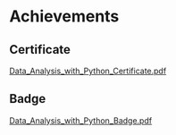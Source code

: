 

# Achievements
## Certificate
[Data_Analysis_with_Python_Certificate.pdf](https://prod-files-secure.s3.us-west-2.amazonaws.com/03e82b26-cccb-4906-bb56-adabcbdc0655/1aa3a050-2338-4a85-85d5-899bad17a31c/Data_Analysis_with_Python_Certificate.pdf?X-Amz-Algorithm=AWS4-HMAC-SHA256&X-Amz-Content-Sha256=UNSIGNED-PAYLOAD&X-Amz-Credential=ASIAZI2LB466QSDOH3MF%2F20250129%2Fus-west-2%2Fs3%2Faws4_request&X-Amz-Date=20250129T111155Z&X-Amz-Expires=3600&X-Amz-Security-Token=IQoJb3JpZ2luX2VjEIL%2F%2F%2F%2F%2F%2F%2F%2F%2F%2FwEaCXVzLXdlc3QtMiJIMEYCIQCn1CBbNfdXZNY%2FBPxVo6Tl852JzHEizL2dVzrKcmrztQIhAOSQ2dkwNl59q7diaM4S2Wtwt2jCZ%2FC%2FIMzbK3KdamN2KogECIv%2F%2F%2F%2F%2F%2F%2F%2F%2F%2FwEQABoMNjM3NDIzMTgzODA1IgyATg1LuXHwvz8pORYq3AOltJZf5QKS0rR%2FSTjEuRYJtHQcHcbo2yC1gzi0PAWMBSwtSls7gHg%2FGu51W5u8Izl7lqLDMsLej4p0bow%2BABf24NPGdWPTlLbbwv4cjsbRE%2BtsNN587XCdBnqdHUtxDpRLk7H4TUrPX1cN00AN4thPoahxexJ9GRI%2FnMnU1wrB%2FyAfD1LFPiqzXkxPccZbBCGtRFhQOQiQ%2BOD4DSHgOwqSAzTq7qwZfTL47rifqMjPTC9PEc9bclePgChtjFNinxwrSDjyCEqdlnkNGUCwX2edl%2BYBjsiZW6slx0viMNVJNnBxNWTxuORiicTaJJ3tFSf5WnYr9kmJtna6SqEqMvfJWFjjcqcif3sx56FcUWLQGrhVK8TsxqeGR62rVj3PkaSrR3JHYGVzV0tVGVYmmOvIFSFSzFpAvxWI01Ebg7YueNHizWX5T2vnd2Dydgq0HI2oAAZGzvKi4OYehig7mtypIeaLsJcnm%2F44nIohw9OlBBANYKyCRrC4hSb9Mk9h76U7cwVWfWll0VfVvsv%2FEaPOBHNw5CIc%2FyX1YzrTvPlCOtqD7WyLB97Nq9Okuv0eFS%2Fezwoa0zM73ZrUq1J1J9TsR52tCUOattcxkbmWU%2F6w464TQceo8eSXSfYTJTDe%2Fue8BjqkAXtyQ3Zk5ptiTaFyC5LzEjcEjzVjbfvWd9Md248%2BMa75nX4OJAGqka%2Fu4WIbKeafC0oLPIs0xtQJw6Ogjrj84xYCnwgQJTYytlCtseFlgGfDpD4gkneTEUI9crLxIy3SFLls7E0UzkXU%2FdAOVH%2BLmfqD28mHfVEiFOjsck48jVZ92Ku6YRn5bGEL%2BMHUKBeLyjzGAR1XT3s0w01jcHAmVzgGpb%2FG&X-Amz-Signature=9665bb9a2b567b72bf084c346ba321cfe05911a0920286132e59875a1a038ecd&X-Amz-SignedHeaders=host&x-id=GetObject)
## Badge
[Data_Analysis_with_Python_Badge.pdf](https://prod-files-secure.s3.us-west-2.amazonaws.com/03e82b26-cccb-4906-bb56-adabcbdc0655/4fa9bcf8-b584-40dd-8775-c0bfadf6a6f0/Data_Analysis_with_Python_Badge.pdf?X-Amz-Algorithm=AWS4-HMAC-SHA256&X-Amz-Content-Sha256=UNSIGNED-PAYLOAD&X-Amz-Credential=ASIAZI2LB466QSDOH3MF%2F20250129%2Fus-west-2%2Fs3%2Faws4_request&X-Amz-Date=20250129T111155Z&X-Amz-Expires=3600&X-Amz-Security-Token=IQoJb3JpZ2luX2VjEIL%2F%2F%2F%2F%2F%2F%2F%2F%2F%2FwEaCXVzLXdlc3QtMiJIMEYCIQCn1CBbNfdXZNY%2FBPxVo6Tl852JzHEizL2dVzrKcmrztQIhAOSQ2dkwNl59q7diaM4S2Wtwt2jCZ%2FC%2FIMzbK3KdamN2KogECIv%2F%2F%2F%2F%2F%2F%2F%2F%2F%2FwEQABoMNjM3NDIzMTgzODA1IgyATg1LuXHwvz8pORYq3AOltJZf5QKS0rR%2FSTjEuRYJtHQcHcbo2yC1gzi0PAWMBSwtSls7gHg%2FGu51W5u8Izl7lqLDMsLej4p0bow%2BABf24NPGdWPTlLbbwv4cjsbRE%2BtsNN587XCdBnqdHUtxDpRLk7H4TUrPX1cN00AN4thPoahxexJ9GRI%2FnMnU1wrB%2FyAfD1LFPiqzXkxPccZbBCGtRFhQOQiQ%2BOD4DSHgOwqSAzTq7qwZfTL47rifqMjPTC9PEc9bclePgChtjFNinxwrSDjyCEqdlnkNGUCwX2edl%2BYBjsiZW6slx0viMNVJNnBxNWTxuORiicTaJJ3tFSf5WnYr9kmJtna6SqEqMvfJWFjjcqcif3sx56FcUWLQGrhVK8TsxqeGR62rVj3PkaSrR3JHYGVzV0tVGVYmmOvIFSFSzFpAvxWI01Ebg7YueNHizWX5T2vnd2Dydgq0HI2oAAZGzvKi4OYehig7mtypIeaLsJcnm%2F44nIohw9OlBBANYKyCRrC4hSb9Mk9h76U7cwVWfWll0VfVvsv%2FEaPOBHNw5CIc%2FyX1YzrTvPlCOtqD7WyLB97Nq9Okuv0eFS%2Fezwoa0zM73ZrUq1J1J9TsR52tCUOattcxkbmWU%2F6w464TQceo8eSXSfYTJTDe%2Fue8BjqkAXtyQ3Zk5ptiTaFyC5LzEjcEjzVjbfvWd9Md248%2BMa75nX4OJAGqka%2Fu4WIbKeafC0oLPIs0xtQJw6Ogjrj84xYCnwgQJTYytlCtseFlgGfDpD4gkneTEUI9crLxIy3SFLls7E0UzkXU%2FdAOVH%2BLmfqD28mHfVEiFOjsck48jVZ92Ku6YRn5bGEL%2BMHUKBeLyjzGAR1XT3s0w01jcHAmVzgGpb%2FG&X-Amz-Signature=2bb9fb8cc5b428b0a381a31efbcf4d3473d9edd4d8ddba55479a381d8d9e2742&X-Amz-SignedHeaders=host&x-id=GetObject)
